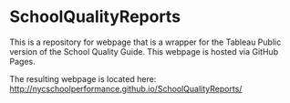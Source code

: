 # SchoolQualityReports

This is a repository for webpage that is a wrapper for the Tableau Public version of the School Quality Guide.  This webpage is hosted via GitHub Pages.

The resulting webpage is located here:
http://nycschoolperformance.github.io/SchoolQualityReports/
